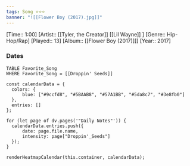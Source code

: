 ```yaml
---
tags: Song ⭐⭐⭐ 
banner: "![[Flower Boy (2017).jpg]]"
---
```

[Time:: 1:00]
[Artist:: [[Tyler, the Creator]] [[Lil Wayne]] ]
[Genre:: Hip-Hop/Rap]
[Played:: 13]
[Album:: [[Flower Boy (2017)]]]
[Year:: 2017]
### Dates
````dataview
TABLE Favorite_Song
WHERE Favorite_Song = [[Droppin' Seeds]]
````

  ```dataviewjs
const calendarData = { 
	colors: { 
		blue: ["#9ccfd8", "#5BAAB8", "#57A1BB", "#5da8c7", "#3e8fb0"] 
	}, 
	entries: [] 
}; 

for (let page of dv.pages('"Daily Notes"')) { 
	calendarData.entries.push({ 
		date: page.file.name, 
		intensity: page["Droppin'_Seeds"]
	}); 
} 

renderHeatmapCalendar(this.container, calendarData);
```
